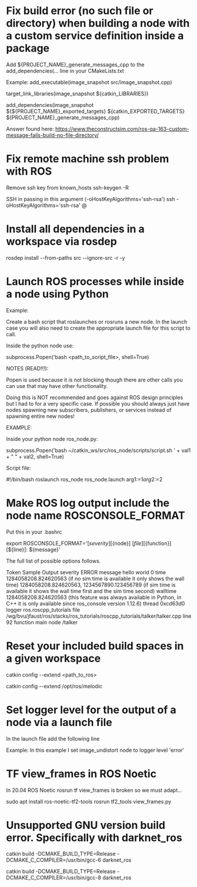 # Fix build error (no such file or directory) when building a node with a custom service definition inside a package

Add ${PROJECT_NAME}_generate_messages_cpp to the add_dependencies(... line in your CMakeLists.txt

Example:
add_executable(image_snapshot src/image_snapshot.cpp)

target_link_libraries(image_snapshot ${catkin_LIBRARIES}) 

add_dependencies(image_snapshot ${${PROJECT_NAME}_exported_targets} ${catkin_EXPORTED_TARGETS} ${PROJECT_NAME}_generate_messages_cpp) 


Answer found here: https://www.theconstructsim.com/ros-qa-163-custom-message-fails-build-no-file-directory/

# Fix remote machine ssh problem with ROS
Remove ssh key from known_hosts
ssh-keygen -R <hostname>


SSH in passing in this argument (-oHostKeyAlgorithms='ssh-rsa')
ssh -oHostKeyAlgorithms='ssh-rsa' <username>@<hostname>

# Install all dependencies in a workspace via rosdep
rosdep install --from-paths src --ignore-src -r -y

# Launch ROS processes while inside a node using Python
Example:

Create a bash script that roslaunches or rosruns a new node.  In the launch case you will also need to create the appropriate launch file for this script to call.

Inside the python node use:

subprocess.Popen('bash <path_to_script_file>, shell=True)


NOTES (READ!!!):

Popen is used because it is not blocking though there are other calls you can use that may have other functionality.

Doing this is NOT recommended and goes against ROS design principles but I had to for a very specific case.  If possible you should always just have nodes spawning new subscribers, publishers, or services instead of spawning entire new nodes!


EXAMPLE:

Inside your python node ros_node.py:

subprocess.Popen('bash ~/catkin_ws/src/ros_node/scripts/script.sh ' + val1 + " " + val2, shell=True)


Script file:

#!/bin/bash
roslaunch ros_node ros_node.launch arg1:=$1 arg2:=$2

# Make ROS log output include the node name ROSCONSOLE_FORMAT
Put this in your .bashrc


export ROSCONSOLE_FORMAT='[${severity}] [${node}] [${file}] [${function}] [${line}]: ${message}'



The full list of possible options follows.

Token       Sample Output
severity    ERROR
message     hello world 0
time        1284058208.824620563
            (if no sim time is available it only shows the wall time)
            1284058208.824620563, 1234567890.123456789
            (if sim time is available it shows the wall time first and the sim time second)
walltime    1284058208.824620563
            (this feature was always available in Python, in C++ it is only available since ros_console version 1.12.6)
thread      0xcd63d0
logger      ros.roscpp_tutorials
file        /wg/bvu/jfaust/ros/stacks/ros_tutorials/roscpp_tutorials/talker/talker.cpp
line        92
function    main
node        /talker


# Reset your included build spaces in a given workspace
catkin config --extend <path_to_ros>

catkin config --extend /opt/ros/melodic


# Set logger level for the output of a node via a launch file
In the launch file add the following line
<node pkg="rosservice" type="rosservice" name="set_{node_name}_logger_level" args="call --wait {node_name}/set_logger_level 'ros' '{desired_level}'"/>

Example:
In this example I set image_undistort node to logger level 'error'
<node pkg="rosservice" type="rosservice" name="set_image_undistort_logger_level" args="call --wait /image_undistort/set_logger_level 'ros' 'error'"/>

# TF view_frames in ROS Noetic
In 20.04 ROS Noetic rosrun tf view_frames  is broken so we must adapt...

sudo apt install ros-noetic-tf2-tools 
rosrun tf2_tools view_frames.py 

# Unsupported GNU version build error.  Specifically with darknet_ros
catkin build -DCMAKE_BUILD_TYPE=Release -DCMAKE_C_COMPILER=/usr/bin/gcc-6 darknet_ros

catkin build -DCMAKE_BUILD_TYPE=Release -DCMAKE_C_COMPILER=/usr/bin/gcc-8 darknet_ros
